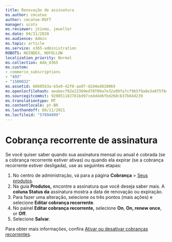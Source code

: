 ```yaml
---
title: Renovação de assinatura
ms.author: cmcatee
author: cmcatee-MSFT
manager: scotv
ms.reviewer: jkinma, jmueller
ms.date: 04/21/2020
ms.audience: Admin
ms.topic: article
ms.service: o365-administration
ROBOTS: NOINDEX, NOFOLLOW
localization_priority: Normal
ms.collection: Adm_O365
ms.custom:
- commerce_subscriptions
- "493"
- "1500032"
ms.assetid: 6860563a-b5e9-42f0-aa97-d2d4ed810069
ms.openlocfilehash: aeabecf82e22369ed78f00a7e32a99fa7cf9b5f9a8e3a0f5f84ea68bdbc33642
ms.sourcegitcommit: 920051182781bd97ce4d4d6fbd268cb37b84d239
ms.translationtype: MT
ms.contentlocale: pt-BR
ms.lasthandoff: 08/11/2021
ms.locfileid: "57894899"
---
```

# <a name="subscription-recurring-billing"></a>Cobrança recorrente de assinatura

Se você quiser saber quando sua assinatura mensal ou  anual é cobrada (se a cobrança recorrente  estiver ativas) ou quando ela expirar (se a cobrança recorrente estiver desligada), use as seguintes etapas:
  
1. No centro de administração, vá para a página **Cobrança** \> [Seus produtos](https://go.microsoft.com/fwlink/p/?linkid=842054).
2. Na guia **Produtos,** encontre a assinatura que você deseja saber mais. A **coluna Status da** assinatura mostra a data de renovação ou expiração.
3. Para fazer uma alteração, selecione os três pontos (mais ações) e selecione **Editar cobrança recorrente**.
4. No painel **Editar cobrança recorrente,** selecione **On**, **On, renew once**, or **Off**.
5. Selecione **Salvar**.

Para obter mais informações, confira [Ativar ou desativar cobranças recorrentes](https://docs.microsoft.com/microsoft-365/commerce/subscriptions/renew-your-subscription).